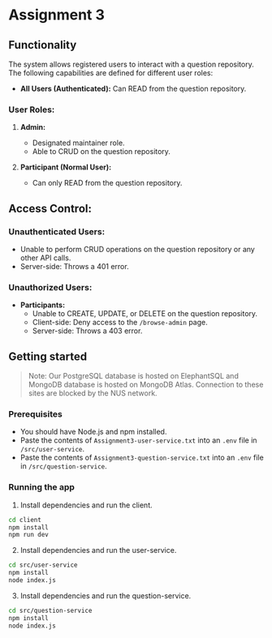 # Assignment 3

## Functionality

The system allows registered users to interact with a question repository. The following capabilities are defined for different user roles:

- **All Users (Authenticated):** Can READ from the question repository.

### User Roles:

1. **Admin:**
   - Designated maintainer role.
   - Able to CRUD on the question repository.

2. **Participant (Normal User):**
   - Can only READ from the question repository.

## Access Control:

### Unauthenticated Users:

- Unable to perform CRUD operations on the question repository or any other API calls.
- Server-side: Throws a 401 error.

### Unauthorized Users:

- **Participants:**
  - Unable to CREATE, UPDATE, or DELETE on the question repository.
  - Client-side: Deny access to the `/browse-admin` page.
  - Server-side: Throws a 403 error.


## Getting started

> Note: Our PostgreSQL database is hosted on ElephantSQL and MongoDB database is hosted on MongoDB Atlas.
> Connection to these sites are blocked by the NUS network.

### Prerequisites
- You should have Node.js and npm installed.
- Paste the contents of `Assignment3-user-service.txt` into an `.env` file in `/src/user-service`.
- Paste the contents of `Assignment3-question-service.txt` into an `.env` file in `/src/question-service`.


### Running the app

1. Install dependencies and run the client.
  ```sh
  cd client
  npm install
  npm run dev
  ```

2. Install dependencies and run the user-service.
  ```sh
  cd src/user-service
  npm install
  node index.js
  ```

3. Install dependencies and run the question-service.
  ```sh
  cd src/question-service
  npm install
  node index.js
  ```